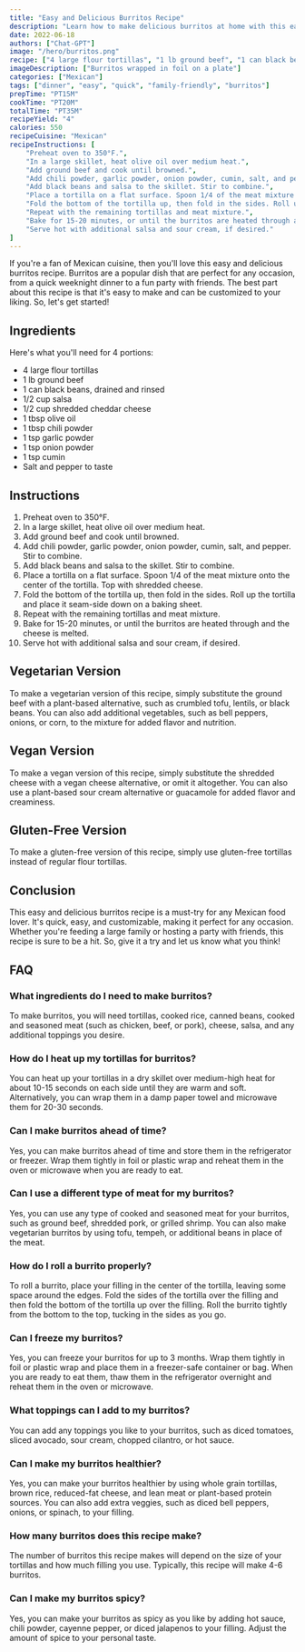 ```yaml
---
title: "Easy and Delicious Burritos Recipe"
description: "Learn how to make delicious burritos at home with this easy recipe that is sure to be a hit with your family and friends."
date: 2022-06-18
authors: ["Chat-GPT"]
image: "/hero/burritos.png"
recipe: ["4 large flour tortillas", "1 lb ground beef", "1 can black beans, drained and rinsed", "1/2 cup salsa", "1/2 cup shredded cheddar cheese", "1 tbsp olive oil", "1 tbsp chili powder", "1 tsp garlic powder", "1 tsp onion powder", "1 tsp cumin", "Salt and pepper to taste"]
imageDescription: ["Burritos wrapped in foil on a plate"]
categories: ["Mexican"]
tags: ["dinner", "easy", "quick", "family-friendly", "burritos"]
prepTime: "PT15M"
cookTime: "PT20M"
totalTime: "PT35M"
recipeYield: "4"
calories: 550
recipeCuisine: "Mexican"
recipeInstructions: [
    "Preheat oven to 350°F.",
    "In a large skillet, heat olive oil over medium heat.",
    "Add ground beef and cook until browned.",
    "Add chili powder, garlic powder, onion powder, cumin, salt, and pepper. Stir to combine.",
    "Add black beans and salsa to the skillet. Stir to combine.",
    "Place a tortilla on a flat surface. Spoon 1/4 of the meat mixture onto the center of the tortilla. Top with shredded cheese.",
    "Fold the bottom of the tortilla up, then fold in the sides. Roll up the tortilla and place it seam-side down on a baking sheet.",
    "Repeat with the remaining tortillas and meat mixture.",
    "Bake for 15-20 minutes, or until the burritos are heated through and the cheese is melted.",
    "Serve hot with additional salsa and sour cream, if desired."
]
---
```


If you're a fan of Mexican cuisine, then you'll love this easy and delicious burritos recipe. Burritos are a popular dish that are perfect for any occasion, from a quick weeknight dinner to a fun party with friends. The best part about this recipe is that it's easy to make and can be customized to your liking. So, let's get started!

## Ingredients

Here's what you'll need for 4 portions:

- 4 large flour tortillas
- 1 lb ground beef
- 1 can black beans, drained and rinsed
- 1/2 cup salsa
- 1/2 cup shredded cheddar cheese
- 1 tbsp olive oil
- 1 tbsp chili powder
- 1 tsp garlic powder
- 1 tsp onion powder
- 1 tsp cumin
- Salt and pepper to taste

## Instructions

1. Preheat oven to 350°F.
2. In a large skillet, heat olive oil over medium heat.
3. Add ground beef and cook until browned.
4. Add chili powder, garlic powder, onion powder, cumin, salt, and pepper. Stir to combine.
5. Add black beans and salsa to the skillet. Stir to combine.
6. Place a tortilla on a flat surface. Spoon 1/4 of the meat mixture onto the center of the tortilla. Top with shredded cheese.
7. Fold the bottom of the tortilla up, then fold in the sides. Roll up the tortilla and place it seam-side down on a baking sheet.
8. Repeat with the remaining tortillas and meat mixture.
9. Bake for 15-20 minutes, or until the burritos are heated through and the cheese is melted.
10. Serve hot with additional salsa and sour cream, if desired.

## Vegetarian Version

To make a vegetarian version of this recipe, simply substitute the ground beef with a plant-based alternative, such as crumbled tofu, lentils, or black beans. You can also add additional vegetables, such as bell peppers, onions, or corn, to the mixture for added flavor and nutrition.

## Vegan Version

To make a vegan version of this recipe, simply substitute the shredded cheese with a vegan cheese alternative, or omit it altogether. You can also use a plant-based sour cream alternative or guacamole for added flavor and creaminess.

## Gluten-Free Version

To make a gluten-free version of this recipe, simply use gluten-free tortillas instead of regular flour tortillas.

## Conclusion

This easy and delicious burritos recipe is a must-try for any Mexican food lover. It's quick, easy, and customizable, making it perfect for any occasion. Whether you're feeding a large family or hosting a party with friends, this recipe is sure to be a hit. So, give it a try and let us know what you think!

## FAQ

### What ingredients do I need to make burritos?

To make burritos, you will need tortillas, cooked rice, canned beans, cooked and seasoned meat (such as chicken, beef, or pork), cheese, salsa, and any additional toppings you desire.

### How do I heat up my tortillas for burritos?

You can heat up your tortillas in a dry skillet over medium-high heat for about 10-15 seconds on each side until they are warm and soft. Alternatively, you can wrap them in a damp paper towel and microwave them for 20-30 seconds.

### Can I make burritos ahead of time?

Yes, you can make burritos ahead of time and store them in the refrigerator or freezer. Wrap them tightly in foil or plastic wrap and reheat them in the oven or microwave when you are ready to eat.

### Can I use a different type of meat for my burritos?

Yes, you can use any type of cooked and seasoned meat for your burritos, such as ground beef, shredded pork, or grilled shrimp. You can also make vegetarian burritos by using tofu, tempeh, or additional beans in place of the meat.

### How do I roll a burrito properly?

To roll a burrito, place your filling in the center of the tortilla, leaving some space around the edges. Fold the sides of the tortilla over the filling and then fold the bottom of the tortilla up over the filling. Roll the burrito tightly from the bottom to the top, tucking in the sides as you go.

### Can I freeze my burritos?

Yes, you can freeze your burritos for up to 3 months. Wrap them tightly in foil or plastic wrap and place them in a freezer-safe container or bag. When you are ready to eat them, thaw them in the refrigerator overnight and reheat them in the oven or microwave.

### What toppings can I add to my burritos?

You can add any toppings you like to your burritos, such as diced tomatoes, sliced avocado, sour cream, chopped cilantro, or hot sauce.

### Can I make my burritos healthier?

Yes, you can make your burritos healthier by using whole grain tortillas, brown rice, reduced-fat cheese, and lean meat or plant-based protein sources. You can also add extra veggies, such as diced bell peppers, onions, or spinach, to your filling.

### How many burritos does this recipe make?

The number of burritos this recipe makes will depend on the size of your tortillas and how much filling you use. Typically, this recipe will make 4-6 burritos.

### Can I make my burritos spicy?

Yes, you can make your burritos as spicy as you like by adding hot sauce, chili powder, cayenne pepper, or diced jalapenos to your filling. Adjust the amount of spice to your personal taste.